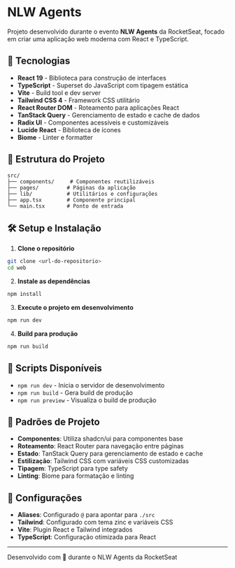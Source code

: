 # NLW Agents

Projeto desenvolvido durante o evento **NLW Agents** da RocketSeat, focado em criar uma aplicação web moderna com React e TypeScript.

## 🚀 Tecnologias

- **React 19** - Biblioteca para construção de interfaces
- **TypeScript** - Superset do JavaScript com tipagem estática
- **Vite** - Build tool e dev server
- **Tailwind CSS 4** - Framework CSS utilitário
- **React Router DOM** - Roteamento para aplicações React
- **TanStack Query** - Gerenciamento de estado e cache de dados
- **Radix UI** - Componentes acessíveis e customizáveis
- **Lucide React** - Biblioteca de ícones
- **Biome** - Linter e formatter

## 📁 Estrutura do Projeto

```
src/
├── components/     # Componentes reutilizáveis
├── pages/         # Páginas da aplicação
├── lib/           # Utilitários e configurações
├── app.tsx        # Componente principal
└── main.tsx       # Ponto de entrada
```

## 🛠️ Setup e Instalação

1. **Clone o repositório**

```bash
git clone <url-do-repositorio>
cd web
```

2. **Instale as dependências**

```bash
npm install
```

3. **Execute o projeto em desenvolvimento**

```bash
npm run dev
```

4. **Build para produção**

```bash
npm run build
```

## 📝 Scripts Disponíveis

- `npm run dev` - Inicia o servidor de desenvolvimento
- `npm run build` - Gera build de produção
- `npm run preview` - Visualiza o build de produção

## 🎨 Padrões de Projeto

- **Componentes**: Utiliza shadcn/ui para componentes base
- **Roteamento**: React Router para navegação entre páginas
- **Estado**: TanStack Query para gerenciamento de estado e cache
- **Estilização**: Tailwind CSS com variáveis CSS customizadas
- **Tipagem**: TypeScript para type safety
- **Linting**: Biome para formatação e linting

## 🔧 Configurações

- **Aliases**: Configurado `@` para apontar para `./src`
- **Tailwind**: Configurado com tema zinc e variáveis CSS
- **Vite**: Plugin React e Tailwind integrados
- **TypeScript**: Configuração otimizada para React

---

Desenvolvido com 💜 durante o NLW Agents da RocketSeat
